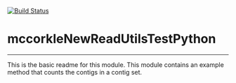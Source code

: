 [![Build Status](https://travis-ci.org/mccorkle/mccorkleNewReadUtilsTestPython.svg?branch=master)](https://travis-ci.org/mccorkle/mccorkleNewReadUtilsTestPython)

# mccorkleNewReadUtilsTestPython
---

This is the basic readme for this module. This module contains an example method that counts the contigs in a contig set.
